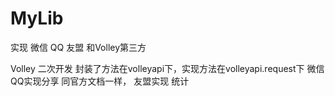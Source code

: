 # MyLib
实现 微信 QQ 友盟 和Volley第三方

Volley 二次开发 封装了方法在volleyapi下，实现方法在volleyapi.request下
微信 QQ实现分享 同官方文档一样，
友盟实现 统计
